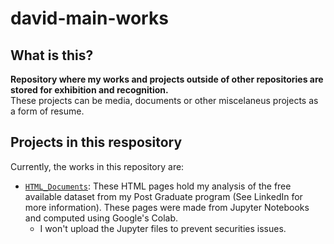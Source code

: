 # david-main-works
## What is this?
**Repository where my works and projects outside of other repositories are stored for exhibition and recognition.**   
These projects can be media, documents or other miscelaneus projects as a form of resume.


## Projects in this respository
Currently, the works in this repository are:
- [`HTML_Documents`](HTML_Documents): These HTML pages hold my analysis of the free available dataset from my Post Graduate program (See LinkedIn for more information). These pages were made from Jupyter Notebooks and computed using Google's Colab.
  - I won't upload the Jupyter files to prevent securities issues.
